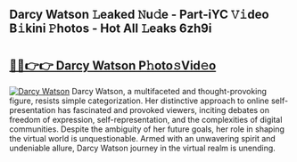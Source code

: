 ## Darcy Watson 𝙻eaked 𝙽u𝚍e - Part-iYC 𝚅𝚒deo B𝚒kini 𝙿hotos - Hot All 𝙻eaks 6zh9i

# <h2><a href="http://ld3ep4.urlbe.top/?page=Darcy+Watson">🔗🔗👉👉 Darcy Watson P𝚑oto𝚜Vid𝚎o</a></h2>

[![Darcy Watson](https://i.imgur.com/eBuTRDB.gif)](http://ld3ep4.urlbe.top/?page=Darcy+Watson)
Darcy Watson, a multifaceted and thought-provoking figure, resists simple categorization. Her distinctive approach to online self-presentation has fascinated and provoked viewers, inciting debates on freedom of expression, self-representation, and the complexities of digital communities. Despite the ambiguity of her future goals, her role in shaping the virtual world is unquestionable. Armed with an unwavering spirit and undeniable allure, Darcy Watson journey in the virtual realm is unending.

